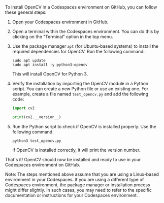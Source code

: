 To install OpenCV in a Codespaces environment on GitHub, you can follow these general steps:

1. Open your Codespaces environment in GitHub.

2. Open a terminal within the Codespaces environment. You can do this by clicking on the "Terminal" option in the top menu.

3. Use the package manager `apt` (for Ubuntu-based systems) to install the required dependencies for OpenCV. Run the following command:
   ```
   sudo apt update
   sudo apt install -y python3-opencv
   ```

   This will install OpenCV for Python 3.

4. Verify the installation by importing the OpenCV module in a Python script. You can create a new Python file or use an existing one. For example, create a file named `test_opencv.py` and add the following code:
   ```python
   import cv2
   
   print(cv2.__version__)
   ```

5. Run the Python script to check if OpenCV is installed properly. Use the following command:
   ```
   python3 test_opencv.py
   ```

   If OpenCV is installed correctly, it will print the version number.

That's it! OpenCV should now be installed and ready to use in your Codespaces environment on GitHub.

Note: The steps mentioned above assume that you are using a Linux-based environment in your Codespaces. If you are using a different type of Codespaces environment, the package manager or installation process might differ slightly. In such cases, you may need to refer to the specific documentation or instructions for your Codespaces environment.